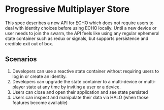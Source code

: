 # Progressive Multiplayer Store

This spec describes a new API for ECHO which does not require users to deal with identity choices before using ECHO locally. Until a new device or user needs to join the swarm, the API feels like using any regular ephemeral state container such as redux or signals, but supports persistence and credible exit out of box.

## Scenarios

1. Developers can use a reactive state container without requiring users to log in or create an identity.
2. Developers can upgrade the state container to a multi-device or multi-player state at any time by inviting a user or a device.
3. Users can close and open their application and see state persisted
4. Users can inspect and manipulate their data via HALO (when those features become available)



